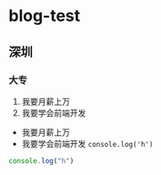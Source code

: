 # blog-test
## 深圳
### 大专

1. 我要月薪上万
2. 我要学会前端开发

* 我要月薪上万
* 我要学会前端开发
`console.log('h')`
```javascript
console.log("h")
```

